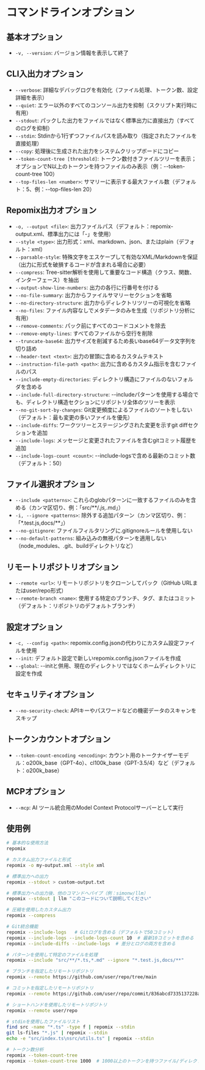 # コマンドラインオプション

## 基本オプション
- `-v, --version`: バージョン情報を表示して終了

## CLI入出力オプション
- `--verbose`: 詳細なデバッグログを有効化（ファイル処理、トークン数、設定詳細を表示）
- `--quiet`: エラー以外のすべてのコンソール出力を抑制（スクリプト実行時に有用）
- `--stdout`: パックした出力をファイルではなく標準出力に直接出力（すべてのログを抑制）
- `--stdin`: Stdinから1行ずつファイルパスを読み取り（指定されたファイルを直接処理）
- `--copy`: 処理後に生成された出力をシステムクリップボードにコピー
- `--token-count-tree [threshold]`: トークン数付きファイルツリーを表示；オプションでN以上のトークンを持つファイルのみ表示（例：--token-count-tree 100）
- `--top-files-len <number>`: サマリーに表示する最大ファイル数（デフォルト：5、例：--top-files-len 20）

## Repomix出力オプション
- `-o, --output <file>`: 出力ファイルパス（デフォルト：repomix-output.xml、標準出力には「-」を使用）
- `--style <type>`: 出力形式：xml、markdown、json、またはplain（デフォルト：xml）
- `--parsable-style`: 特殊文字をエスケープして有効なXML/Markdownを保証（出力に形式を破損するコードが含まれる場合に必要）
- `--compress`: Tree-sitter解析を使用して重要なコード構造（クラス、関数、インターフェース）を抽出
- `--output-show-line-numbers`: 出力の各行に行番号を付ける
- `--no-file-summary`: 出力からファイルサマリーセクションを省略
- `--no-directory-structure`: 出力からディレクトリツリーの可視化を省略
- `--no-files`: ファイル内容なしでメタデータのみを生成（リポジトリ分析に有用）
- `--remove-comments`: パック前にすべてのコードコメントを除去
- `--remove-empty-lines`: すべてのファイルから空行を削除
- `--truncate-base64`: 出力サイズを削減するため長いbase64データ文字列を切り詰め
- `--header-text <text>`: 出力の冒頭に含めるカスタムテキスト
- `--instruction-file-path <path>`: 出力に含めるカスタム指示を含むファイルのパス
- `--include-empty-directories`: ディレクトリ構造にファイルのないフォルダを含める
- `--include-full-directory-structure`: --includeパターンを使用する場合でも、ディレクトリ構造セクションにリポジトリ全体のツリーを表示
- `--no-git-sort-by-changes`: Git変更頻度によるファイルのソートをしない（デフォルト：最も変更の多いファイルを優先）
- `--include-diffs`: ワークツリーとステージングされた変更を示すgit diffセクションを追加
- `--include-logs`: メッセージと変更されたファイルを含むgitコミット履歴を追加
- `--include-logs-count <count>`: --include-logsで含める最新のコミット数（デフォルト：50）

## ファイル選択オプション
- `--include <patterns>`: これらのglobパターンに一致するファイルのみを含める（カンマ区切り、例：「src/**/*.js,*.md」）
- `-i, --ignore <patterns>`: 除外する追加パターン（カンマ区切り、例：「*.test.js,docs/**」）
- `--no-gitignore`: ファイルフィルタリングに.gitignoreルールを使用しない
- `--no-default-patterns`: 組み込みの無視パターンを適用しない（node_modules、.git、buildディレクトリなど）

## リモートリポジトリオプション
- `--remote <url>`: リモートリポジトリをクローンしてパック（GitHub URLまたはuser/repo形式）
- `--remote-branch <name>`: 使用する特定のブランチ、タグ、またはコミット（デフォルト：リポジトリのデフォルトブランチ）

## 設定オプション
- `-c, --config <path>`: repomix.config.jsonの代わりにカスタム設定ファイルを使用
- `--init`: デフォルト設定で新しいrepomix.config.jsonファイルを作成
- `--global`: --initと併用、現在のディレクトリではなくホームディレクトリに設定を作成

## セキュリティオプション
- `--no-security-check`: APIキーやパスワードなどの機密データのスキャンをスキップ

## トークンカウントオプション
- `--token-count-encoding <encoding>`: カウント用のトークナイザーモデル：o200k_base（GPT-4o）、cl100k_base（GPT-3.5/4）など（デフォルト：o200k_base）

## MCPオプション
- `--mcp`: AI ツール統合用のModel Context Protocolサーバーとして実行


## 使用例

```bash
# 基本的な使用方法
repomix

# カスタム出力ファイルと形式
repomix -o my-output.xml --style xml

# 標準出力への出力
repomix --stdout > custom-output.txt

# 標準出力への出力後、他のコマンドへパイプ（例：simonw/llm）
repomix --stdout | llm "このコードについて説明してください"

# 圧縮を使用したカスタム出力
repomix --compress

# Git統合機能
repomix --include-logs   # Gitログを含める（デフォルトで50コミット）
repomix --include-logs --include-logs-count 10  # 最新10コミットを含める
repomix --include-diffs --include-logs  # 差分とログの両方を含める

# パターンを使用して特定のファイルを処理
repomix --include "src/**/*.ts,*.md" --ignore "*.test.js,docs/**"

# ブランチを指定したリモートリポジトリ
repomix --remote https://github.com/user/repo/tree/main

# コミットを指定したリモートリポジトリ
repomix --remote https://github.com/user/repo/commit/836abcd7335137228ad77feb28655d85712680f1

# ショートハンドを使用したリモートリポジトリ
repomix --remote user/repo

# stdinを使用したファイルリスト
find src -name "*.ts" -type f | repomix --stdin
git ls-files "*.js" | repomix --stdin
echo -e "src/index.ts\nsrc/utils.ts" | repomix --stdin

# トークン数分析
repomix --token-count-tree
repomix --token-count-tree 1000  # 1000以上のトークンを持つファイル/ディレクトリのみを表示
```

